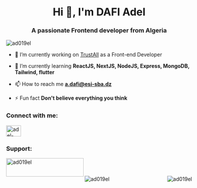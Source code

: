 <h1 align="center">Hi 👋, I'm DAFI Adel</h1>
<h3 align="center">A passionate Frontend developer from Algeria</h3>

<p align="left"> <img src="https://komarev.com/ghpvc/?username=ad019el&label=Profile%20views&color=0e75b6&style=flat" alt="ad019el" /> </p>

- 🔭 I’m currently working on [TrustAll](http://trustall.net/) as a Front-end Developer

- 🌱 I’m currently learning **ReactJS, NextJS, NodeJS, Express, MongoDB, Tailwind, flutter**

- 📫 How to reach me **a.dafi@esi-sba.dz**

- ⚡ Fun fact **Don't believe everything you think**

<h3 align="left">Connect with me:</h3>
<p align="left">
<a href="https://linkedin.com/in/adel-dafi-736bbb177" target="blank"><img align="center" src="https://raw.githubusercontent.com/rahuldkjain/github-profile-readme-generator/master/src/images/icons/Social/linked-in-alt.svg" alt="adel-dafi-736bbb177" height="30" width="40" /></a>
</p>

<h3 align="left">Support:</h3>
<p><a href="https://www.buymeacoffee.com/ad019el"> <img align="left" src="https://cdn.buymeacoffee.com/buttons/v2/default-yellow.png" height="50" width="210" alt="ad019el" /></a></p><br><br>

<p><img align="right" src="https://github-readme-stats.vercel.app/api/top-langs?username=ad019el&show_icons=true&locale=en&layout=compact" alt="ad019el" /></p>

<p><img align="left" src="https://github-readme-streak-stats.herokuapp.com/?user=ad019el&" alt="ad019el" /></p>
